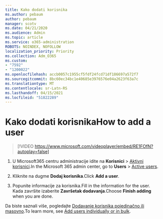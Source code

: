 ```yaml
---
title: Kako dodati korisnika
ms.author: pebaum
author: pebaum
manager: scotv
ms.date: 04/21/2020
ms.audience: Admin
ms.topic: article
ms.service: o365-administration
ROBOTS: NOINDEX, NOFOLLOW
localization_priority: Priority
ms.collection: Adm_O365
ms.custom:
- "7592"
- "1200022"
ms.openlocfilehash: accb0057c1955cf5fdf24fcd71df186697a572f7
ms.sourcegitcommit: 8bc60ec34bc1e40685e3976576e04a2623f63a7c
ms.translationtype: MT
ms.contentlocale: sr-Latn-RS
ms.lasthandoff: 04/15/2021
ms.locfileid: "51822289"
---
```

# <a name="how-to-add-a-user"></a><span data-ttu-id="73ca2-102">Kako dodati korisnika</span><span class="sxs-lookup"><span data-stu-id="73ca2-102">How to add a user</span></span>

> [!VIDEO https://www.microsoft.com/videoplayer/embed/RE1FOfN?autoplay=false]

1. <span data-ttu-id="73ca2-103">U Microsoft365 centru administracije idite na **Korisnici** > [Aktivni korisnici](https://admin.microsoft.com/Adminportal/Home?source=applauncher#/users).</span><span class="sxs-lookup"><span data-stu-id="73ca2-103">In the Microsoft 365 admin center, go to **Users** > [Active users](https://admin.microsoft.com/Adminportal/Home?source=applauncher#/users).</span></span>

2. <span data-ttu-id="73ca2-104">Kliknite na dugme **Dodaj korisnika**.</span><span class="sxs-lookup"><span data-stu-id="73ca2-104">Click **Add a user**.</span></span>

3. <span data-ttu-id="73ca2-105">Popunite informacije za korisnika.</span><span class="sxs-lookup"><span data-stu-id="73ca2-105">Fill in the information for the user.</span></span> <span data-ttu-id="73ca2-106">Kada završite izaberite **Završetak dodavanja**.</span><span class="sxs-lookup"><span data-stu-id="73ca2-106">Choose **Finish adding** when you are done.</span></span>

<span data-ttu-id="73ca2-107">Da biste saznali više, pogledajte [Dodavanje korisnika pojedinačno ili masovno](https://docs.microsoft.com/microsoft-365/admin/add-users/add-users).</span><span class="sxs-lookup"><span data-stu-id="73ca2-107">To learn more, see [Add users individually or in bulk](https://docs.microsoft.com/microsoft-365/admin/add-users/add-users).</span></span>
